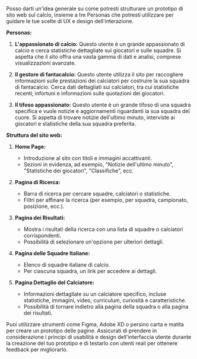 Posso darti un'idea generale su come potresti strutturare un prototipo di sito web sul calcio, insieme a tre Personas che potresti utilizzare per guidare le tue scelte di UX e design dell'interazione.

**Personas:**

1. **L'appassionato di calcio:** Questo utente è un grande appassionato di calcio e cerca statistiche dettagliate sui giocatori e sulle squadre. Si aspetta che il sito offra una vasta gamma di dati e analisi, comprese visualizzazioni avanzate.

2. **Il gestore di fantacalcio:** Questo utente utilizza il sito per raccogliere informazioni sulle prestazioni dei calciatori per costruire la sua squadra di fantacalcio. Cerca dati dettagliati sui calciatori, tra cui statistiche recenti, infortuni e informazioni sulle quotazioni dei giocatori.

3. **Il tifoso appassionato:** Questo utente è un grande tifoso di una squadra specifica e vuole notizie e aggiornamenti riguardanti la sua squadra del cuore. Si aspetta di trovare notizie dell'ultimo minuto, interviste ai giocatori e statistiche della sua squadra preferita.

**Struttura del sito web:**

1. **Home Page:** 
   - Introduzione al sito con titoli e immagini accattivanti.
   - Sezioni in evidenza, ad esempio, "Notizie dell'ultimo minuto", "Statistiche dei giocatori", "Classifiche", ecc.

2. **Pagina di Ricerca:**
   - Barra di ricerca per cercare squadre, calciatori o statistiche.
   - Filtri per affinare la ricerca (per esempio, per squadra, campionato, posizione, ecc.).

3. **Pagina dei Risultati:**
   - Mostra i risultati della ricerca con una lista di squadre o calciatori corrispondenti.
   - Possibilità di selezionare un'opzione per ulteriori dettagli.

4. **Pagina delle Squadre Italiane:**
   - Elenco di squadre italiane di calcio.
   - Per ciascuna squadra, un link per accedere ai dettagli.

5. **Pagina Dettaglio del Calciatore:**
   - Informazioni dettagliate su un calciatore specifico, incluse statistiche, immagini, video, curriculum, curiosità e caratteristiche.
   - Possibilità di tornare indietro alla pagina della squadra o alla pagina dei risultati.

Puoi utilizzare strumenti come Figma, Adobe XD o persino carta e matita per creare un prototipo delle pagine. Assicurati di prendere in considerazione i principi di usabilità e design dell'interfaccia utente durante la creazione del tuo prototipo e di testarlo con utenti reali per ottenere feedback per migliorarlo.
